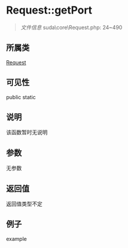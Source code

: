# Request::getPort

> *文件信息* suda\core\Request.php: 24~490
## 所属类 

[Request](../Request.md)

## 可见性

  public  static
## 说明

该函数暂时无说明

## 参数

无参数

## 返回值
返回值类型不定

## 例子

example